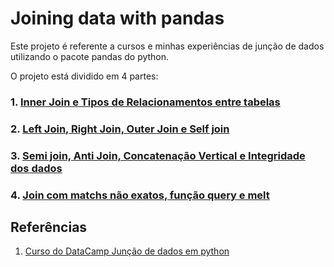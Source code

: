 # Joining data with pandas

Este projeto é referente a cursos e minhas experiências de junção de dados utilizando o pacote pandas do python.

O projeto está dividido em 4 partes:

### 1. [Inner Join e Tipos de Relacionamentos entre tabelas](https://github.com/AlbertoRodrigues/joining_data_with_pandas/tree/master/capitulo1)

### 2. [Left Join, Right Join, Outer Join e Self join](https://github.com/AlbertoRodrigues/joining_data_with_pandas/tree/master/capitulo2)

### 3. [Semi join, Anti Join, Concatenação Vertical e Integridade dos dados](https://github.com/AlbertoRodrigues/joining_data_with_pandas/tree/master/capitulo3)

### 4. [Join com matchs não exatos, função query e melt](https://github.com/AlbertoRodrigues/joining_data_with_pandas/tree/master/capitulo4)


## Referências 

1. [Curso do DataCamp Junção de dados em python](https://app.datacamp.com/learn/courses/joining-data-with-pandas)